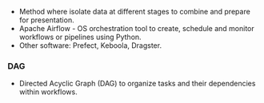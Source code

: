 + Method where isolate data at different stages to combine and prepare for presentation. 
+ Apache Airflow - OS orchestration tool to create, schedule and monitor workflows or pipelines using Python.  
+ Other software: Prefect, Keboola, Dragster. 
### DAG
+ Directed Acyclic Graph (DAG) to organize tasks and their dependencies within workflows. 
